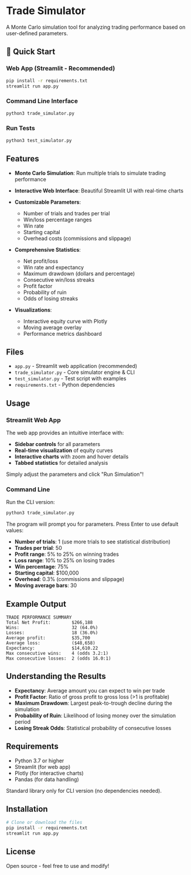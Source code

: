 # Trade Simulator

A Monte Carlo simulation tool for analyzing trading performance based on user-defined parameters.

## 🚀 Quick Start

### Web App (Streamlit - Recommended)
```bash
pip install -r requirements.txt
streamlit run app.py
```

### Command Line Interface
```bash
python3 trade_simulator.py
```

### Run Tests
```bash
python3 test_simulator.py
```

## Features

- **Monte Carlo Simulation**: Run multiple trials to simulate trading performance
- **Interactive Web Interface**: Beautiful Streamlit UI with real-time charts
- **Customizable Parameters**: 
  - Number of trials and trades per trial
  - Win/loss percentage ranges
  - Win rate
  - Starting capital
  - Overhead costs (commissions and slippage)
  
- **Comprehensive Statistics**:
  - Net profit/loss
  - Win rate and expectancy
  - Maximum drawdown (dollars and percentage)
  - Consecutive win/loss streaks
  - Profit factor
  - Probability of ruin
  - Odds of losing streaks

- **Visualizations**:
  - Interactive equity curve with Plotly
  - Moving average overlay
  - Performance metrics dashboard

## Files

- `app.py` - Streamlit web application (recommended)
- `trade_simulator.py` - Core simulator engine & CLI
- `test_simulator.py` - Test script with examples
- `requirements.txt` - Python dependencies

## Usage

### Streamlit Web App

The web app provides an intuitive interface with:
- **Sidebar controls** for all parameters
- **Real-time visualization** of equity curves
- **Interactive charts** with zoom and hover details
- **Tabbed statistics** for detailed analysis

Simply adjust the parameters and click "Run Simulation"!

### Command Line

Run the CLI version:
```bash
python3 trade_simulator.py
```

The program will prompt you for parameters. Press Enter to use default values:

- **Number of trials**: 1 (use more trials to see statistical distribution)
- **Trades per trial**: 50
- **Profit range**: 5% to 25% on winning trades
- **Loss range**: 10% to 25% on losing trades
- **Win percentage**: 75%
- **Starting capital**: $100,000
- **Overhead**: 0.3% (commissions and slippage)
- **Moving average bars**: 30

## Example Output

```
TRADE PERFORMANCE SUMMARY
Total Net Profit:        $266,188
Wins:                    32 (64.0%)
Losses:                  18 (36.0%)
Average profit:          $35,700
Average loss:            ($48,658)
Expectancy:              $14,610.22
Max consecutive wins:    4 (odds 3.2:1)
Max consecutive losses:  2 (odds 16.0:1)
```

## Understanding the Results

- **Expectancy**: Average amount you can expect to win per trade
- **Profit Factor**: Ratio of gross profit to gross loss (>1 is profitable)
- **Maximum Drawdown**: Largest peak-to-trough decline during the simulation
- **Probability of Ruin**: Likelihood of losing money over the simulation period
- **Losing Streak Odds**: Statistical probability of consecutive losses

## Requirements

- Python 3.7 or higher
- Streamlit (for web app)
- Plotly (for interactive charts)
- Pandas (for data handling)

Standard library only for CLI version (no dependencies needed).

## Installation

```bash
# Clone or download the files
pip install -r requirements.txt
streamlit run app.py
```

## License

Open source - feel free to use and modify!
